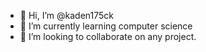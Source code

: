 - 👋 Hi, I’m @kaden175ck
- 🌱 I’m currently learning computer science
- 💞️ I’m looking to collaborate on any project.

<!---
kaden175ck/kaden175ck is a ✨ special ✨ repository because its `README.md` (this file) appears on your GitHub profile.
You can click the Preview link to take a look at your changes.
--->
